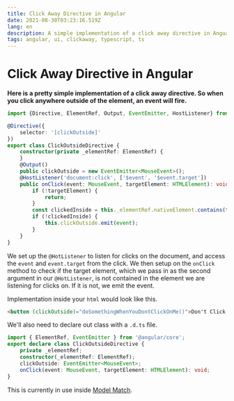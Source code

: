 ```yaml
---
title: Click Away Directive in Angular
date: 2021-08-30T03:23:16.519Z
lang: en
description: A simple implementation of a click away directive in Angualar, who's purpose is to fire an event whenever the user clicks outside of an element.
tags: angular, ui, clickaway, typescript, ts
---
```


# Click Away Directive in Angular
**Here is a pretty simple implementation of a click away directive. So when you click anywhere outside of the element, an event will fire.**

```ts
import {Directive, ElementRef, Output, EventEmitter, HostListener} from '@angular/core';

@Directive({
    selector: '[clickOutside]'
})
export class ClickOutsideDirective {
    constructor(private _elementRef: ElementRef) {
    }
    @Output()
    public clickOutside = new EventEmitter<MouseEvent>();
    @HostListener('document:click', ['$event', '$event.target'])
    public onClick(event: MouseEvent, targetElement: HTMLElement): void {
        if (!targetElement) {
            return;
        }
        const clickedInside = this._elementRef.nativeElement.contains(targetElement);
        if (!clickedInside) {
            this.clickOutside.emit(event);
        }
    }
}
```

We set up the `@HotListener` to listen for clicks on the document, and access the `event` and `event.target` from the click. We then setup on the `onClick` method to check if the target element, which we pass in as the second argument in our `@HotListener`, is not contained in the element we are listening for clicks on. If it is not, we emit the event.

Implementation inside your `html` would look like this.

```html
<button (clickOutside)="doSomethingWhenYouDontClickOnMe()">Don't Click Me</button>
```

We'll also need to declare out class with a `.d.ts` file.

```ts
import { ElementRef, EventEmitter } from '@angular/core';
export declare class ClickOutsideDirective {
    private _elementRef;
    constructor(_elementRef: ElementRef);
    clickOutside: EventEmitter<MouseEvent>;
    onClick(event: MouseEvent, targetElement: HTMLElement): void;
}
```

This is currently in use inside [Model Match](https://modelmatch.com). 